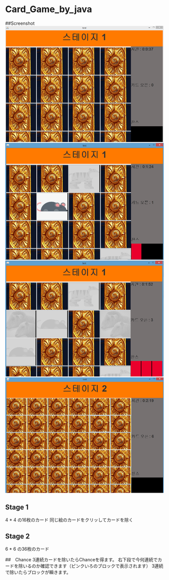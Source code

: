 # Card_Game_by_java

##Screenshot
![screen01](./img/ss01.png)
![screen01](./img/ss02.png)
![screen01](./img/ss03.png)
![screen01](./img/ss04.png)

## Stage 1
4 * 4 の16枚のカード
同じ絵のカードをクリッしてカードを除く

## Stage 2
6 * 6 の36枚のカード

##　Chance
3連続カードを除いたらChanceを得ます。
右下段で今何連続でカードを除いるのか確認できます（ピンクいろのブロックで表示されます）
3連続で除いたらブロックが瞬きます。
